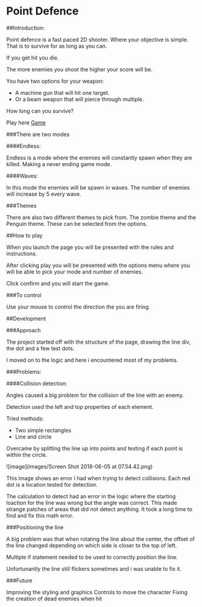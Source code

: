 # Point Defence

##Introduction:

Point defence is a fast paced 2D shooter. Where your objective is simple. That is to survive for as long as you can.

If you get hit you die.

The more enemies you shoot the higher your score will be.

You have two options for your weapon: 

* A machine gun that will hit one target.
* Or a beam weapon that will pierce through multiple.

How long can you survive?

Play here [Game](https://shaun273.github.io/RadialShooterGame/)

###There are two modes

####Endless:

Endless is a mode where the enemies will constantly spawn when they are killed. Making a never ending game mode.

####Waves:

In this mode the enemies will be spawn in waves. The number of enemies will increase by 5 every wave.

###Themes

There are also two different themes to pick from. The zombie theme and the Penguin theme. These can be selected from the options.

##How to play

When you launch the page you will be presented with the rules and instructions. 

After clicking play you will be presented with the options menu where you will be able to pick your mode and number of enemies. 

Click confirm and you will start the game.

###To control

Use your mouse to control the direction the you are firing. 

##Development


###Approach

The project started off with the structure of the page, drawing the line div, the dot and a few test dots.

I moved on to the logic and here i encountered most of my problems.

###Problems:

####Collision detection:

Angles caused a big problem for the collision of the line with an enemy.

Detection used the left and top properties of each element.

Tried methods:

* Two simple rectangles
* Line and circle

Overcame by splitting the line up into points and testing if each point is within the circle. 

![image](images/Screen Shot 2018-06-05 at 07.54.42.png)

This image shows an error I had when trying to detect collisions. Each red dot is a location tested for detection.

The calculation to detect had an error in the logic where the starting loaction for the line was wrong but the angle was correct. This made strange patches of areas that did not detect anything. It took a long time to find and fix this math error.

###Positioning the line

A big problem was that when rotating the line about the center, the offset of the line changed depending on which side is closer to the top of left.

Multiple if statement needed to be used to correctly position the line.

Unfortunantly the line still flickers sometimes and i was unable to fix it.

###Future

Improving the styling and graphics
Controls to move the character
Fixing the creation of dead enemies when hit

